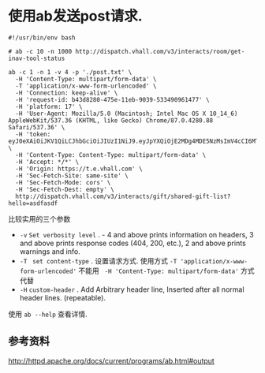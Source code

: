 # 使用ab发送post请求.

    #!/usr/bin/env bash
    
    # ab -c 10 -n 1000 http://dispatch.vhall.com/v3/interacts/room/get-inav-tool-status
    
    ab -c 1 -n 1 -v 4 -p './post.txt' \
      -H 'Content-Type: multipart/form-data' \
      -T 'application/x-www-form-urlencoded' \
      -H 'Connection: keep-alive' \
      -H 'request-id: b43d8280-475e-11eb-9039-533490961477' \
      -H 'platform: 17' \
      -H 'User-Agent: Mozilla/5.0 (Macintosh; Intel Mac OS X 10_14_6) AppleWebKit/537.36 (KHTML, like Gecko) Chrome/87.0.4280.88 Safari/537.36' \
      -H 'token: eyJ0eXAiOiJKV1QiLCJhbGciOiJIUzI1NiJ9.eyJpYXQiOjE2MDg4MDE5NzMsImV4cCI6MTYxMTM5Mzk3MywidXNlcl9pZCI6MTY0MjI3NDksInBsYXRmb3JtIjoiMTcifQ.ueX_sbjhDgFP0XhkItB6iWL9DMAVDpprNQivmgJsAbk' \
      -H 'Content-Type: Content-Type: multipart/form-data' \
      -H 'Accept: */*' \
      -H 'Origin: https://t.e.vhall.com' \
      -H 'Sec-Fetch-Site: same-site' \
      -H 'Sec-Fetch-Mode: cors' \
      -H 'Sec-Fetch-Dest: empty' \
      http://dispatch.vhall.com/v3/interacts/gift/shared-gift-list?hello=asdfasdf

比较实用的三个参数

 - `-v` `Set verbosity level` . - 4 and above prints information on headers, 3 and above prints response codes (404, 200, etc.), 2 and above prints warnings and info.
 - `-T` ` set content-type` . 设置请求方式. 使用方式 `-T 'application/x-www-form-urlencoded'` 不能用 ` -H 'Content-Type: multipart/form-data'` 方式代替
 - `-H` `custom-header` . Add Arbitrary header line, Inserted after all normal header lines. (repeatable).

使用 `ab --help` 查看详情. 

## 参考资料

http://httpd.apache.org/docs/current/programs/ab.html#output
